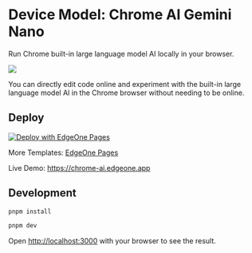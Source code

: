 # Device Model: Chrome AI Gemini Nano

Run Chrome built-in large language model AI locally in your browser.

![](https://cloudcache.tencent-cloud.com/qcloud/ui/static/static_source_business/8d2c5b56-ffa0-436b-86c6-25e5ae730591.png)

You can directly edit code online and experiment with the built-in large language model AI in the Chrome browser without needing to be online.

## Deploy

[![Deploy with EdgeOne Pages](https://cdnstatic.tencentcs.com/edgeone/pages/deploy.svg)](https://edgeone.ai/pages/new?from=github&template=chrome-ai)

More Templates: [EdgeOne Pages](https://edgeone.ai/pages/templates)

Live Demo: https://chrome-ai.edgeone.app

## Development

```sh
pnpm install

pnpm dev
```

Open [http://localhost:3000](http://localhost:3000) with your browser to see the result.

